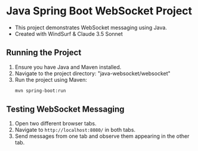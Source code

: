 # Java Spring Boot WebSocket Project

- This project demonstrates WebSocket messaging using Java.
- Created with WindSurf & Claude 3.5 Sonnet

## Running the Project

1. Ensure you have Java and Maven installed.
2. Navigate to the project directory: "java-websocket/websocket"
3. Run the project using Maven:
   ```bash
   mvn spring-boot:run
   ```

## Testing WebSocket Messaging

1. Open two different browser tabs.
2. Navigate to `http://localhost:8080/` in both tabs.
3. Send messages from one tab and observe them appearing in the other tab.
